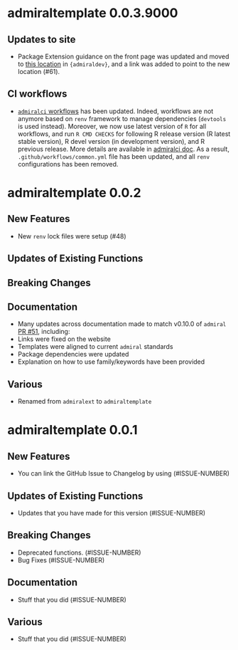 # admiraltemplate 0.0.3.9000

## Updates to site

 - Package Extension guidance on the front page was updated and moved to [this location](https://pharmaverse.github.io/admiraldev/main/articles/package_extensions.html) in `{admiraldev}`, and a link was added to point to the new location (#61).

## CI workflows

- [`admiralci` workflows](https://github.com/pharmaverse/admiralci) has been updated. Indeed, workflows are not anymore based on `renv` framework to manage dependencies (`devtools` is used instead). Moreover, we now use latest version of `R` for all workflows, and run `R CMD CHECKS` for following R release version (R latest stable version), R devel version (in development version), and R previous release. More details are available in [admiralci doc](https://pharmaverse.github.io/admiralci/index.html).
As a result, `.github/workflows/common.yml` file has been updated, and all `renv` configurations has been removed.

# admiraltemplate 0.0.2

## New Features

 - New `renv` lock files were setup (#48)

## Updates of Existing Functions

## Breaking Changes

## Documentation

 - Many updates across documentation made to match v0.10.0 of `admiral` [PR #51](https://github.com/pharmaverse/admiraltemplate/pull/51), including: 
 - Links were fixed on the website 
 - Templates were aligned to current `admiral` standards
 - Package dependencies were updated
 - Explanation on how to use family/keywords have been provided

## Various

 - Renamed from `admiralext` to `admiraltemplate`
 
# admiraltemplate 0.0.1

## New Features

 - You can link the GitHub Issue to Changelog by using (#ISSUE-NUMBER)

## Updates of Existing Functions

 - Updates that you have made for this version (#ISSUE-NUMBER)

## Breaking Changes

 - Deprecated functions. (#ISSUE-NUMBER)
 - Bug Fixes (#ISSUE-NUMBER)

## Documentation

 - Stuff that you did (#ISSUE-NUMBER)

## Various

 - Stuff that you did (#ISSUE-NUMBER)


